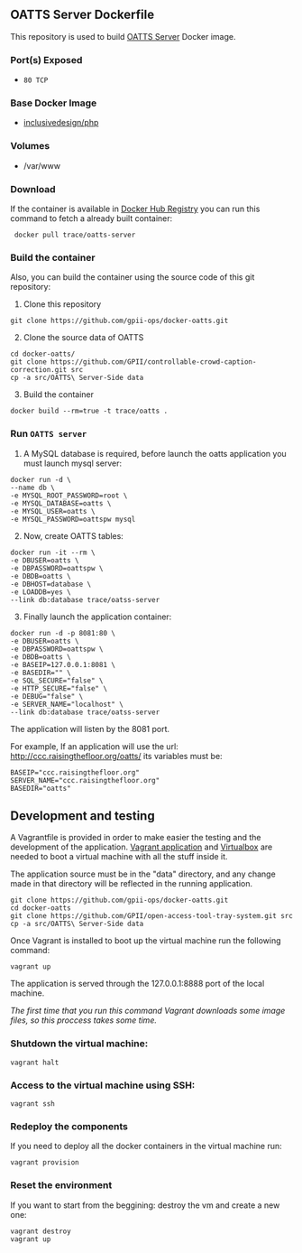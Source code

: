 ## OATTS Server Dockerfile

This repository is used to build [OATTS Server](https://github.com/GPII/open-access-tool-tray-system) Docker image.

### Port(s) Exposed

* `80 TCP`

### Base Docker Image

* [inclusivedesign/php](https://github.com/idi-ops/docker-php/)

### Volumes

* /var/www

### Download

If the container is available in [Docker Hub Registry](https://registry.hub.docker.com/) you can run this command to fetch a already built container:

```
 docker pull trace/oatts-server
```

### Build the container

Also, you can build the container using the source code of this git repository:

1. Clone this repository
  
  ```
  git clone https://github.com/gpii-ops/docker-oatts.git
  ```

2. Clone the source data of OATTS

  ```
  cd docker-oatts/
  git clone https://github.com/GPII/controllable-crowd-caption-correction.git src
  cp -a src/OATTS\ Server-Side data
  ```
 
3. Build the container

  ```
  docker build --rm=true -t trace/oatts .
  ```


### Run `OATTS server`

1. A MySQL database is required, before launch the oatts application you must launch mysql server:

  ```
  docker run -d \
  --name db \
  -e MYSQL_ROOT_PASSWORD=root \
  -e MYSQL_DATABASE=oatts \
  -e MYSQL_USER=oatts \
  -e MYSQL_PASSWORD=oattspw mysql
  ```

2. Now, create OATTS tables:

  ```
docker run -it --rm \
-e DBUSER=oatts \
-e DBPASSWORD=oattspw \
-e DBDB=oatts \
-e DBHOST=database \
-e LOADDB=yes \
--link db:database trace/oatss-server
```

3. Finally launch the application container:

  ```
docker run -d -p 8081:80 \
-e DBUSER=oatts \
-e DBPASSWORD=oattspw \
-e DBDB=oatts \
-e BASEIP=127.0.0.1:8081 \
-e BASEDIR="" \
-e SQL_SECURE="false" \
-e HTTP_SECURE="false" \
-e DEBUG="false" \
-e SERVER_NAME="localhost" \
--link db:database trace/oatss-server
```

The application will listen by the 8081 port. 

For example, If an application will use the url: http://ccc.raisingthefloor.org/oatts/ its variables must be:

```
BASEIP="ccc.raisingthefloor.org"
SERVER_NAME="ccc.raisingthefloor.org"
BASEDIR="oatts"
```

## Development and testing

  A Vagrantfile is provided in order to make easier the testing and the development of the application. [Vagrant application](https://www.vagrantup.com/) and [Virtualbox](https://www.virtualbox.org/) are needed to boot a virtual machine with all the stuff inside it.

  The application source must be in the "data" directory, and any change made in that directory will be reflected in the running application.

  ```
  git clone https://github.com/gpii-ops/docker-oatts.git
  cd docker-oatts
  git clone https://github.com/GPII/open-access-tool-tray-system.git src
  cp -a src/OATTS\ Server-Side data
  ```
  
  Once Vagrant is installed to boot up the virtual machine run the following command:

  ```
  vagrant up
  ```

  The application is served through the 127.0.0.1:8888 port of the local machine.

  *The first time that you run this command Vagrant downloads some image files, so this proccess takes some time.*

### Shutdown the virtual machine:
  ```
  vagrant halt
  ```

### Access to the virtual machine using SSH:

  ```
  vagrant ssh
  ```

### Redeploy the components

  If you need to deploy all the docker containers in the virtual machine run:

  ```
  vagrant provision
  ```

### Reset the environment

  If you want to start from the beggining: destroy the vm and create a new one:

  ```
  vagrant destroy
  vagrant up
  ```
